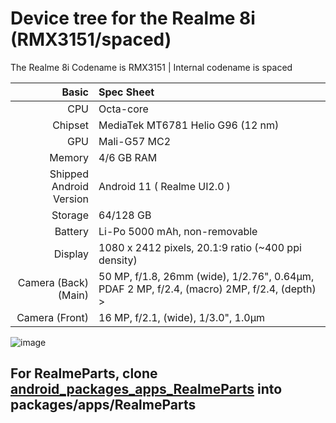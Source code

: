 Device tree for the Realme 8i (RMX3151/spaced)
=================================================

The Realme 8i Codename is RMX3151 | Internal codename is spaced

| Basic                   | Spec Sheet                                                                                                                     |
| -----------------------:|:------------------------------------------------------------------------------------------------------------------------------ |
| CPU                     | Octa-core                                                                                                                      |
| Chipset                 | MediaTek MT6781 Helio G96 (12 nm)                                                                                                            |
| GPU                     | Mali-G57 MC2                                                                                                                   |
| Memory                  | 4/6 GB RAM                                                                                                                   |
| Shipped Android Version | Android 11 ( Realme UI2.0 )                                                                                                                           |
| Storage                 | 64/128 GB                                                                                                                      |
| Battery                 | Li-Po 5000 mAh, non-removable                                                                                           |
| Display                 | 1080 x 2412 pixels, 20.1:9 ratio (~400 ppi density)                                                                              |
| Camera (Back)(Main)     | 50 MP, f/1.8, 26mm (wide), 1/2.76", 0.64µm, PDAF 2 MP, f/2.4, (macro) 2MP, f/2.4, (depth)                                                                >
| Camera (Front)          | 16 MP, f/2.1, (wide), 1/3.0", 1.0µm                                                                                      |

![image](https://fdn2.gsmarena.com/vv/pics/realme/realme-8i-1.jpg)


## For RealmeParts, clone [android_packages_apps_RealmeParts](https://github.com/DrtSinX98/packages_apps_RealmeParts) into packages/apps/RealmeParts